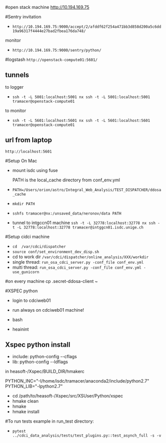 #open stack machine
http://10.194.169.75

#Sentry
invitation
- `http://10.194.169.75:9000/accept/2/afddf62f254a471bb3d858d200a5c6dd19a96317f4444e27bad2fbea176da748/`

monitor
- `http://10.194.169.75:9000/sentry/python/`

#logstash
`http://openstack-compute01:5601/`

## tunnels

to logger
- `ssh -t -L 5001:localhost:5001 nx ssh -t -L 5001:localhost:5001 tramacer@openstack-compute01`

to monitor
- `ssh -t -L 5601:localhost:5601 nx ssh -t -L 5601:localhost:5601 tramacer@openstack-compute01`

## url from laptop
`http://localhost:5601`




#Setup On Mac

- mount isdc using fuse

  PATH is the local_cache directory from conf_env.yml
  
 - `PATH=/Users/orion/astro/Integral_Web_Analysis/TEST_DISPATCHER/ddosa_cache`

 - `mkdir PATH`

 - `sshfs tramacer@nx:/unsaved_data/neronov/data PATH`

 - tunnel to intgccn01 machine
  `ssh -t -L 32778:localhost:32778 nx ssh -t -L 32778:localhost:32778 tramacer@intggcn01.isdc.unige.ch`

#Setup cidci machine
-  `cd  /var/cdci/dispatcher`
- `source conf/set_environment_dev_disp.sh` 
- cd to work dir `/var/cdci/dispatcher/online_analysis/XXX/workdir`
- single thread: `run_osa_cdci_server.py -conf_file conf_env.yml`
- multi thread: `run_osa_cdci_server.py -conf_file conf_env.yml -use_gunicorn `

#on every machine
cp .secret-ddosa-client ~


#XSPEC python

- login to cdciweb01

- run always on cdciweb01 machine!

- bash
- heainint

## Xspec python install

- include: python-config --cflags
- lib:     python-config --ldflags

in heasoft-<ver>/Xspec/BUILD_DIR/hmakerc

PYTHON_INC="-I/home/isdc/tramacer/anaconda2/include/python2.7"
PYTHON_LIB="-lpython2.7"


- cd /path/to/heasoft-<ver>/Xspec/src/XSUser/Python/xspec
- hmake clean
- hmake
- hmake install


#To run tests example in run_test directory:

- ```pytest ../cdci_data_analysis/tests/test_plugins.py::test_asynch_full -s -v```


